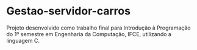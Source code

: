 # Gestao-servidor-carros
Projeto desenvolvido como trabalho final para Introdução à Programação do 1º semestre em Engenharia da Computação, IFCE, utilizando a linguagem C.
